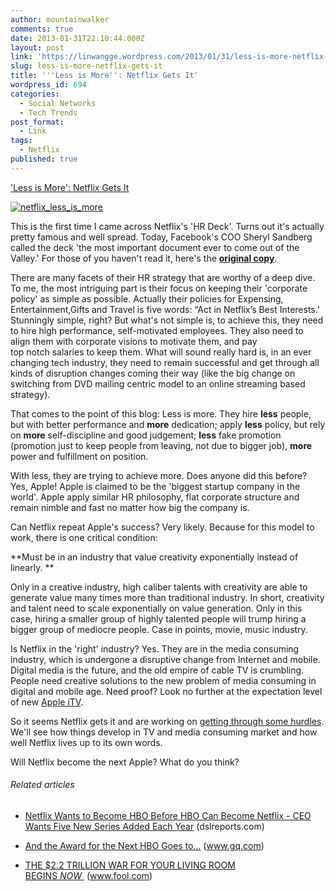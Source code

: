 ```yaml
---
author: mountainwalker
comments: true
date: 2013-01-31T22:10:44.000Z
layout: post
link: 'https://linwangge.wordpress.com/2013/01/31/less-is-more-netflix-gets-it/'
slug: less-is-more-netflix-gets-it
title: '''Less is More'': Netflix Gets It'
wordpress_id: 694
categories:
  - Social Networks
  - Tech Trends
post_format:
  - Link
tags:
  - Netflix
published: true
---
```


['Less is More': Netflix Gets It](http://gigaom.com/2013/01/29/netflix-company-culture/)

[![netflix_less_is_more](http://linwangge.files.wordpress.com/2013/01/netflix_less_is_more.png)](http://linwangge.files.wordpress.com/2013/01/netflix_less_is_more.png)

This is the first time I came across Netflix's 'HR Deck'. Turns out it's actually pretty famous and well spread. Today, Facebook's COO Sheryl Sandberg called the deck 'the most important document ever to come out of the Valley.' For those of you haven't read it, here's the **[original copy](http://www.slideshare.net/reed2001/culture-2009)**.

There are many facets of their HR strategy that are worthy of a deep dive. To me, the most intriguing part is their focus on keeping their 'corporate policy' as simple as possible. Actually their policies for Expensing, Entertainment,Gifts and Travel is five words: “Act in Netflix’s Best Interests.' Stunningly simple, right? But what's not simple is, to achieve this, they need to hire high performance, self-motivated employees. They also need to align them with corporate visions to motivate them, and pay top notch salaries to keep them. What will sound really hard is, in an ever changing tech industry, they need to remain successful and get through all kinds of disruption changes coming their way (like the big change on switching from DVD mailing centric model to an online streaming based strategy).

That comes to the point of this blog: Less is more. They hire **less** people, but with better performance and **more** dedication; apply **less** policy, but rely on **more** self-discipline and good judgement; **less** fake promotion (promotion just to keep people from leaving, not due to bigger job), **more** power and fulfillment on position.

With less, they are trying to achieve more. Does anyone did this before? Yes, Apple! Apple is claimed to be the 'biggest startup company in the world'. Apple apply similar HR philosophy, flat corporate structure and remain nimble and fast no matter how big the company is.

Can Netflix repeat Apple's success? Very likely. Because for this model to work, there is one critical condition:

**Must be in an industry that value creativity exponentially instead of linearly. **

Only in a creative industry, high caliber talents with creativity are able to generate value many times more than traditional industry. In short, creativity and talent need to scale exponentially on value generation. Only in this case, hiring a smaller group of highly talented people will trump hiring a bigger group of mediocre people. Case in points, movie, music industry.

Is Netflix in the 'right' industry? Yes. They are in the media consuming industry, which is undergone a disruptive change from Internet and mobile. Digital media is the future, and the old empire of cable TV is crumbling. People need creative solutions to the new problem of media consuming in digital and mobile age. Need proof? Look no further at the expectation level of new [Apple iTV](http://www.theverge.com/2012/1/4/2683478/apple-itv-smart-television).

So it seems Netflix gets it and are working on [getting through some hurdles](http://www.businessweek.com/ap/2012-11-07/netflix-rises-on-encouraging-report-takeover-hope). We'll see how things develop in TV and media consuming market and how well Netflix lives up to its own words.

Will Netflix become the next Apple? What do you think?


###### Related articles





	
  * [Netflix Wants to Become HBO Before HBO Can Become Netflix - CEO Wants Five New Series Added Each Year](http://www.dslreports.com/shownews/Netflix-Wants-to-Become-HBO-Before-HBO-Can-Become-Netflix-122949) (dslreports.com)

	
  * [And the Award for the Next HBO Goes to...](http://www.gq.com/entertainment/movies-and-tv/201302/netflix-founder-reed-hastings-house-of-cards-arrested-development#ixzz2JasZp2np) (www.gq.com)

	
  * [THE $2.2 TRILLION WAR FOR YOUR LIVING ROOM BEGINS _NOW_ ](http://www.fool.com/shop/newsletters/18/7b4c49d4-4c84-4f1a-ad4b-24bc9822ad5f.aspx?source=isaspodft0000229) (www.fool.com)[
](http://www.gq.com/entertainment/movies-and-tv/201302/netflix-founder-reed-hastings-house-of-cards-arrested-development#ixzz2JasZp2np)
